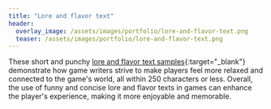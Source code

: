 ```yaml
---
title: "Lore and flavor text"
header:
  overlay_image: /assets/images/portfolio/lore-and-flavor-text.png
  teaser: /assets/images/portfolio/lore-and-flavor-text.png
---
```


These short and punchy [lore and flavor text samples](https://drive.google.com/file/d/1L1_qM04kM6Mt0LvGxq4M1dlUx9ltvlEZ/view?usp=sharing){:target="\_blank"} demonstrate how game writers strive to make players feel more relaxed and connected to the game's world, all within 250 characters or less. Overall, the use of funny and concise lore and flavor texts in games can enhance the player's experience, making it more enjoyable and memorable.
